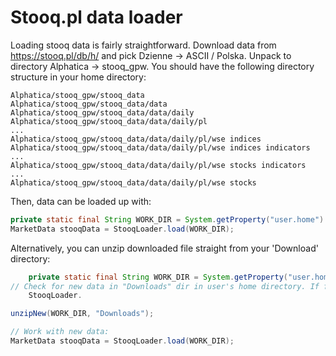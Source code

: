 # Stooq.pl data loader

Loading stooq data is fairly straightforward. Download data from https://stooq.pl/db/h/
and pick Dzienne -> ASCII / Polska. Unpack to directory Alphatica -> stooq_gpw.
You should have the following directory structure in your home directory:

```
Alphatica/stooq_gpw/stooq_data
Alphatica/stooq_gpw/stooq_data/data
Alphatica/stooq_gpw/stooq_data/data/daily
Alphatica/stooq_gpw/stooq_data/data/daily/pl
...
Alphatica/stooq_gpw/stooq_data/data/daily/pl/wse indices
Alphatica/stooq_gpw/stooq_data/data/daily/pl/wse indices indicators
...
Alphatica/stooq_gpw/stooq_data/data/daily/pl/wse stocks indicators
...
Alphatica/stooq_gpw/stooq_data/data/daily/pl/wse stocks
```

Then, data can be loaded up with:

```java
private static final String WORK_DIR = System.getProperty("user.home") + File.separator + "Alphatica" + File.separator + "stooq_gpw";
MarketData stooqData = StooqLoader.load(WORK_DIR);
```

Alternatively, you can unzip downloaded file straight from your 'Download' directory:

```java
    private static final String WORK_DIR = System.getProperty("user.home") + File.separator + "Alphatica" + File.separator + "stooq_gpw";
// Check for new data in "Downloads" dir in user's home directory. If file is not found, then do nothing.   
    StooqLoader.

unzipNew(WORK_DIR, "Downloads");

// Work with new data:
MarketData stooqData = StooqLoader.load(WORK_DIR);
```